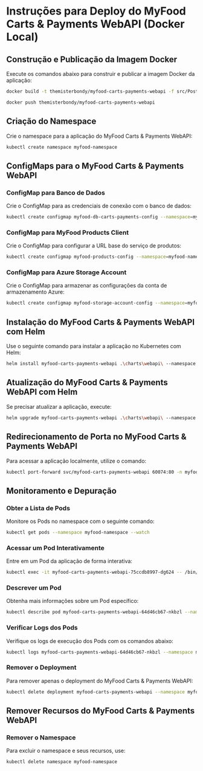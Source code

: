 # Instruções para Deploy do MyFood Carts & Payments WebAPI (Docker Local)

## Construção e Publicação da Imagem Docker
Execute os comandos abaixo para construir e publicar a imagem Docker da aplicação:

```sh
docker build -t themisterbondy/myfood-carts-payments-webapi -f src/Postech.Fiap.CartsPayments.WebApi/Dockerfile .

docker push themisterbondy/myfood-carts-payments-webapi
```

## Criação do Namespace
Crie o namespace para a aplicação do MyFood Carts & Payments WebAPI:

```sh
kubectl create namespace myfood-namespace
```

## ConfigMaps para o MyFood Carts & Payments WebAPI

### ConfigMap para Banco de Dados
Crie o ConfigMap para as credenciais de conexão com o banco de dados:

```sh
kubectl create configmap myfood-db-carts-payments-config --namespace=myfood-namespace --from-literal=ConnectionStrings__SQLConnection="Host=host.docker.internal;Database=myfooddb-cartspayments;Username=myfooduser;Password=blueScreen@666"
```

### ConfigMap para MyFood Products Client
Crie o ConfigMap para configurar a URL base do serviço de produtos:

```sh
kubectl create configmap myfood-products-config --namespace=myfood-namespace --from-literal=MyFoodProductsHttpClientSettings__BaseUrl="http://myfood-products-webapi:80/api"
```

### ConfigMap para Azure Storage Account
Crie o ConfigMap para armazenar as configurações da conta de armazenamento Azure:

```sh
kubectl create configmap myfood-storage-account-config --namespace=myfood-namespace --from-literal=AzureStorageSettings__ConnectionString="UseDevelopmentStorage=true;DevelopmentStorageProxyUri=http://host.docker.internal"
```

## Instalação do MyFood Carts & Payments WebAPI com Helm
Use o seguinte comando para instalar a aplicação no Kubernetes com Helm:

```sh
helm install myfood-carts-payments-webapi .\charts\webapi\ --namespace myfood-namespace
```

## Atualização do MyFood Carts & Payments WebAPI com Helm
Se precisar atualizar a aplicação, execute:

```sh
helm upgrade myfood-carts-payments-webapi .\charts\webapi\ --namespace myfood-namespace
```

## Redirecionamento de Porta no MyFood Carts & Payments WebAPI
Para acessar a aplicação localmente, utilize o comando:

```sh
kubectl port-forward svc/myfood-carts-payments-webapi 60074:80 -n myfood-namespace
```

## Monitoramento e Depuração

### Obter a Lista de Pods
Monitore os Pods no namespace com o seguinte comando:

```sh
kubectl get pods --namespace myfood-namespace --watch
```

### Acessar um Pod Interativamente
Entre em um Pod da aplicação de forma interativa:

```sh
kubectl exec -it myfood-carts-payments-webapi-75ccdb8997-dg624 -- /bin/sh
```

### Descrever um Pod
Obtenha mais informações sobre um Pod específico:

```sh
kubectl describe pod myfood-carts-payments-webapi-64d46cb67-nkbzl --namespace myfood-namespace
```

### Verificar Logs dos Pods
Verifique os logs de execução dos Pods com os comandos abaixo:

```sh
kubectl logs myfood-carts-payments-webapi-64d46cb67-nkbzl --namespace myfood-namespace
```

### Remover o Deployment
Para remover apenas o deployment do MyFood Carts & Payments WebAPI:

```sh
kubectl delete deployment myfood-carts-payments-webapi --namespace myfood-namespace
```

## Remover Recursos do MyFood Carts & Payments WebAPI

### Remover o Namespace
Para excluir o namespace e seus recursos, use:

```sh
kubectl delete namespace myfood-namespace
```